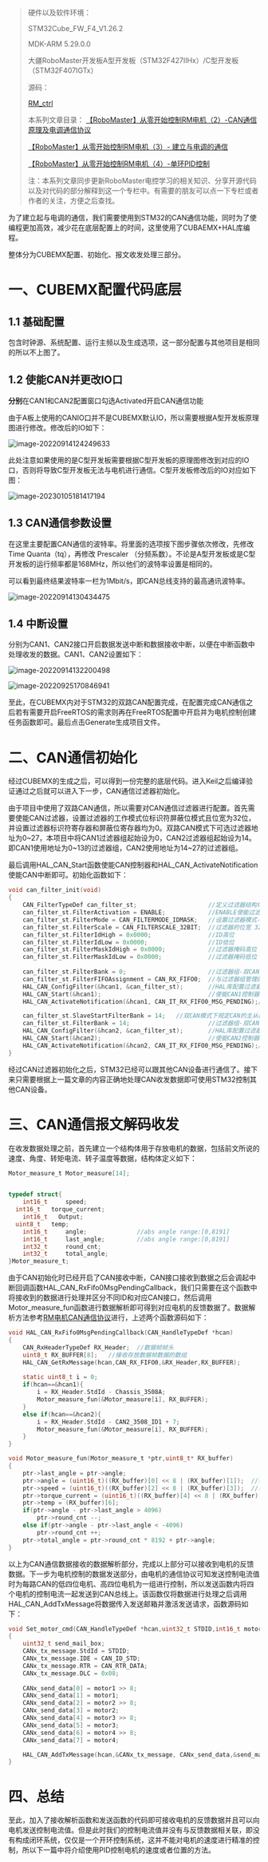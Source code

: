 > 硬件以及软件环境：
>
> STM32Cube_FW_F4_V1.26.2
>
> MDK-ARM 5.29.0.0
>
> 大疆RoboMaster开发板A型开发板（STM32F427IIHx）/C型开发板（STM32F407IGTx）
>
> 源码：
>
> [RM_ctrl](https://gitee.com/zhang-how/rm_-ctrl.git)
>
> 本系列文章目录：
> [【RoboMaster】从零开始控制RM电机（2）-CAN通信原理及电调通信协议](https://blog.csdn.net/weixin_54448108/article/details/125881138?spm=1001.2014.3001.5501)
>
> [【RoboMaster】从零开始控制RM电机（3）- 建立与电调的通信](https://blog.csdn.net/weixin_54448108/article/details/128570593?spm=1001.2014.3001.5501)
>
> [【RoboMaster】从零开始控制RM电机（4）-单环PID控制](https://blog.csdn.net/weixin_54448108/article/details/128596671?spm=1001.2014.3001.5501)
>
> 注：本系列文章同步更新RoboMaster电控学习的相关知识、分享开源代码以及对代码的部分解释到这一个专栏中。有需要的朋友可以点一下专栏或者作者的关注，方便之后查找。

为了建立起与电调的通信，我们需要使用到STM32的CAN通信功能，同时为了使编程更加高效，减少花在底层配置上的时间，这里使用了CUBAEMX+HAL库编程。

整体分为CUBEMX配置、初始化、报文收发处理三部分。

# 一、CUBEMX配置代码底层

## 1.1 基础配置

包含时钟源、系统配置、运行主频以及生成选项，这一部分配置与其他项目是相同的所以不上图了。

## 1.2 使能CAN并更改IO口

**分别**在CAN1和CAN2配置窗口勾选Activated开启CAN通信功能

由于A板上使用的CANIO口并不是CUBEMX默认IO，所以需要根据A型开发板原理图进行修改。修改后的IO如下：

![image-20220914124249633](https://gitee.com/zhang-how/image_bed/raw/master/blog/image-20220914124249633.png)

此处注意如果使用的是C型开发板需要根据C型开发板的原理图修改到对应的IO口，否则将导致C型开发板无法与电机进行通信。C型开发板修改后的IO对应如下图：

![image-20230105181417194](https://gitee.com/zhang-how/image_bed/raw/master/blog/image-20230105181417194.png)

## 1.3 CAN通信参数设置

在这里主要配置CAN通信的波特率。将里面的选项按下图步骤依次修改，先修改 Time Quanta（tq），再修改 Prescaler （分频系数）。不论是A型开发板或是C型开发板的运行频率都是168MHz，所以他们的波特率设置是相同的。

可以看到最终结果波特率一栏为1Mbit/s，即CAN总线支持的最高通讯波特率。

![image-20220914130434475](https://gitee.com/zhang-how/image_bed/raw/master/blog_image/a/aa/image-20220914130434475.png)

## 1.4 中断设置

分别为CAN1、CAN2接口开启数据发送中断和数据接收中断，以便在中断函数中处理收发的数据。CAN1、CAN2设置如下：

![image-20220914132200498](https://gitee.com/zhang-how/image_bed/raw/master/blog/image-20220914132200498.png)

![image-20220925170846941](https://gitee.com/zhang-how/image_bed/raw/master/blog/image-20220925170846941.png)

至此，在CUBEMX内对于STM32的双路CAN配置完成，在配置完成CAN通信之后若有需要开启FreeRTOS的需求则再在FreeRTOS配置中开启并为电机控制创建任务函数即可。最后点击Generate生成项目文件。

# 二、CAN通信初始化

经过CUBEMX的生成之后，可以得到一份完整的底层代码。进入Keil之后编译验证通过之后就可以进入下一步，CAN通信过滤器初始化。

由于项目中使用了双路CAN通信，所以需要对CAN通信过滤器进行配置。首先需要使能CAN过滤器，设置过滤器的工作模式位标识符屏蔽位模式且位宽为32位，并设置过滤器标识符寄存器和屏蔽位寄存器均为0。双路CAN模式下可选过滤器地址为0~27，本项目中将CAN1过滤器组起始设为0，CAN2过滤器组起始设为14。即CAN1使用地址为0~13的过滤器组，CAN2使用地址为14~27的过滤器组。

最后调用HAL_CAN_Start函数使能CAN控制器和HAL_CAN_ActivateNotification使能CAN中断即可。初始化函数如下：

```c
void can_filter_init(void)
{
	CAN_FilterTypeDef can_filter_st;	                //定义过滤器结构体
    can_filter_st.FilterActivation = ENABLE;			//ENABLE使能过滤器
    can_filter_st.FilterMode = CAN_FILTERMODE_IDMASK;	//设置过滤器模式--标识符屏蔽位模式
    can_filter_st.FilterScale = CAN_FILTERSCALE_32BIT;	//过滤器的位宽 32 位
    can_filter_st.FilterIdHigh = 0x0000;				//ID高位
    can_filter_st.FilterIdLow = 0x0000;					//ID低位
    can_filter_st.FilterMaskIdHigh = 0x0000;			//过滤器掩码高位
    can_filter_st.FilterMaskIdLow = 0x0000;				//过滤器掩码低位
    
    can_filter_st.FilterBank = 0;						//过滤器组-双CAN可指定0~27
    can_filter_st.FilterFIFOAssignment = CAN_RX_FIFO0;	//与过滤器组管理的 FIFO
    HAL_CAN_ConfigFilter(&hcan1, &can_filter_st);		//HAL库配置过滤器函数
    HAL_CAN_Start(&hcan1);								//使能CAN1控制器
    HAL_CAN_ActivateNotification(&hcan1, CAN_IT_RX_FIFO0_MSG_PENDING);//使能CAN的各种中断

    can_filter_st.SlaveStartFilterBank = 14;   //双CAN模式下规定CAN的主从模式的过滤器分配，从过滤器为14
    can_filter_st.FilterBank = 14;						//过滤器组-双CAN可指定0~27
    HAL_CAN_ConfigFilter(&hcan2, &can_filter_st);		//HAL库配置过滤器函数
    HAL_CAN_Start(&hcan2);								//使能CAN2控制器
    HAL_CAN_ActivateNotification(&hcan2, CAN_IT_RX_FIFO0_MSG_PENDING);//使能CAN的各种中断
}
```

经过CAN过滤器初始化之后，STM32已经可以跟其他CAN设备进行通信了。接下来只需要根据上一篇文章的内容正确地处理CAN收发数据即可使用STM32控制其他CAN设备。

# 三、CAN通信报文解码收发

在收发数据处理之前，首先建立一个结构体用于存放电机的数据，包括前文所说的速度、角度、转矩电流、转子温度等数据，结构体定义如下：

```c
Motor_measure_t Motor_measure[14];
```

```c

typedef struct{
	int16_t	 	speed;
  int16_t  	torque_current;
	int16_t   Output;
  uint8_t  	temp;
	int16_t 	angle;				//abs angle range:[0,8191]
	int16_t 	last_angle;	        //abs angle range:[0,8191]
	int32_t		round_cnt;
	int32_t		total_angle;
}Motor_measure_t;
```

由于CAN初始化时已经开启了CAN接收中断，CAN接口接收到数据之后会调起中断回调函数HAL_CAN_RxFifo0MsgPendingCallback，我们只需要在这个函数中将接收到的数据进行处理并区分不同ID和对应CAN接口，然后调用Motor_measure_fun函数进行数据解析即可得到对应电机的反馈数据了。数据解析方法参考[RM电机CAN通信协议](https://blog.csdn.net/weixin_54448108/article/details/125881138)进行，上述两个函数源码如下：

```c
void HAL_CAN_RxFifo0MsgPendingCallback(CAN_HandleTypeDef *hcan)
{
	CAN_RxHeaderTypeDef RX_Header;	//数据帧帧头
	uint8_t RX_BUFFER[8];	//接收存放数据帧数据的数组
	HAL_CAN_GetRxMessage(hcan,CAN_RX_FIFO0,&RX_Header,RX_BUFFER);	
	
	static uint8_t i = 0;
	if(hcan==&hcan1){		
		i = RX_Header.StdId - Chassis_3508A;		
		Motor_measure_fun(&Motor_measure[i], RX_BUFFER);	
	}
	else if(hcan==&hcan2){    
		i = RX_Header.StdId - CAN2_3508_ID1 + 7;	
		Motor_measure_fun(&Motor_measure[i], RX_BUFFER);	
	}
}

void Motor_measure_fun(Motor_measure_t *ptr,uint8_t* RX_buffer)
{
	ptr->last_angle = ptr->angle;		
	ptr->angle = (uint16_t)((RX_buffer)[0] << 8 | (RX_buffer)[1]); 	//转子机械角度
	ptr->speed = (uint16_t)((RX_buffer)[2] << 8 | (RX_buffer)[3]);	//转子转速(rpm)
	ptr->torque_current = (uint16_t)((RX_buffer)[4] << 8 | (RX_buffer)[5]);	//转矩电流
	ptr->temp = (RX_buffer)[6];         
	if(ptr->angle - ptr->last_angle > 4096)				
		ptr->round_cnt --;								
	else if(ptr->angle - ptr->last_angle < -4096)		
		ptr->round_cnt ++;
	ptr->total_angle = ptr->round_cnt * 8192 + ptr->angle;	
}
```

以上为CAN通信数据接收的数据解析部分，完成以上部分可以接收到电机的反馈数据。下一步为电机控制的数据发送部分，由电机的通信协议可知发送控制电流值时为每路CAN的低四位电机、高四位电机为一组进行控制，所以发送函数内将四个电机的控制电流一起发送到CAN总线上。该函数仅将数据进行处理之后调用HAL_CAN_AddTxMessage将数据传入发送邮箱并激活发送请求，函数源码如下：

```c
void Set_motor_cmd(CAN_HandleTypeDef *hcan,uint32_t STDID,int16_t motor1,int16_t motor2,int16_t motor3,int16_t motor4)
{
	uint32_t send_mail_box;	
	CANx_tx_message.StdId = STDID;			
	CANx_tx_message.IDE = CAN_ID_STD;		
    CANx_tx_message.RTR = CAN_RTR_DATA;	
    CANx_tx_message.DLC = 0x08;			
	
	CANx_send_data[0] = motor1 >> 8;		
	CANx_send_data[1] = motor1;
	CANx_send_data[2] = motor2 >> 8;
	CANx_send_data[3] = motor2;
	CANx_send_data[4] = motor3 >> 8;
	CANx_send_data[5] = motor3;
	CANx_send_data[6] = motor4 >> 8;
	CANx_send_data[7] = motor4;

	HAL_CAN_AddTxMessage(hcan,&CANx_tx_message, CANx_send_data,&send_mail_box);	
}
```

# 四、总结

至此，加入了接收解析函数和发送函数的代码即可接收电机的反馈数据并且可以向电机发送控制电流值。但是此时我们的控制电流值并没有与反馈数据相关联，即没有构成闭环系统，仅仅是一个开环控制系统，这并不能对电机的速度进行精准的控制，所以下一篇中将介绍使用PID控制电机的速度或者位置的方法。